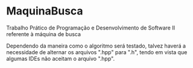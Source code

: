 # MaquinaBusca
Trabalho Prático de Programação e Desenvolvimento de Software II referente à máquina de busca

Dependendo da maneira como o algoritmo será testado, talvez haverá a necessidade de alternar os arquivos ".hpp" para ".h", tendo em vista que algumas IDEs não aceitam o arquivo ".hpp".
